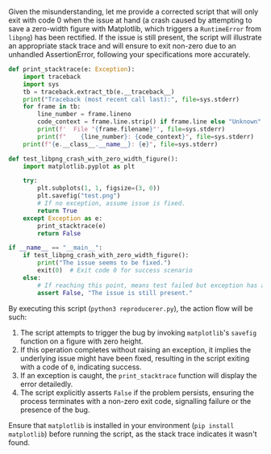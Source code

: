 Given the misunderstanding, let me provide a corrected script that will only exit with code 0 when the issue at hand (a crash caused by attempting to save a zero-width figure with Matplotlib, which triggers a `RuntimeError` from `libpng`) has been rectified. If the issue is still present, the script will illustrate an appropriate stack trace and will ensure to exit non-zero due to an unhandled AssertionError, following your specifications more accurately.

```python
def print_stacktrace(e: Exception):
    import traceback
    import sys
    tb = traceback.extract_tb(e.__traceback__)
    print("Traceback (most recent call last):", file=sys.stderr)
    for frame in tb:
        line_number = frame.lineno
        code_context = frame.line.strip() if frame.line else "Unknown"
        print(f'  File "{frame.filename}"', file=sys.stderr)
        print(f"    {line_number}: {code_context}", file=sys.stderr)
    print(f"{e.__class__.__name__}: {e}", file=sys.stderr)

def test_libpng_crash_with_zero_width_figure():
    import matplotlib.pyplot as plt

    try:
        plt.subplots(1, 1, figsize=(3, 0))
        plt.savefig("test.png")
        # If no exception, assume issue is fixed.
        return True
    except Exception as e:
        print_stacktrace(e)
        return False

if __name__ == "__main__":
    if test_libpng_crash_with_zero_width_figure():
        print("The issue seems to be fixed.")
        exit(0)  # Exit code 0 for success scenario
    else:
        # If reaching this point, means test failed but exception has already been printed.
        assert False, "The issue is still present."
```
By executing this script (`python3 reproducerer.py`), the action flow will be such:

1. The script attempts to trigger the bug by invoking `matplotlib`'s `savefig` function on a figure with zero height.
2. If this operation completes without raising an exception, it implies the underlying issue might have been fixed, resulting in the script exiting with a code of `0`, indicating success.
3. If an exception is caught, the `print_stacktrace` function will display the error detailedly.
4. The script explicitly asserts `False` if the problem persists, ensuring the process terminates with a non-zero exit code, signalling failure or the presence of the bug.
   
Ensure that `matplotlib` is installed in your environment (`pip install matplotlib`) before running the script, as the stack trace indicates it wasn't found.